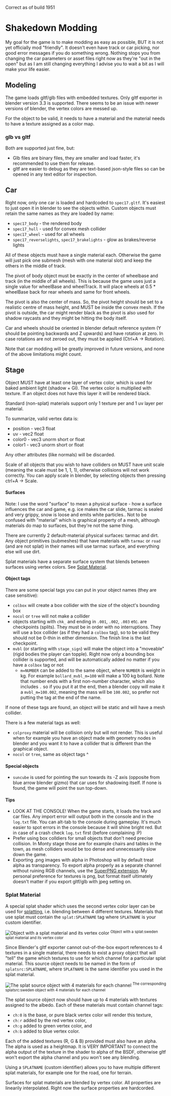 Correct as of build 1951

# Shakedown Modding

My goal for the game is to make modding as easy as possible, BUT it is not yet officially mod "friendly". It doesn't even have track or car picking, nor good error messages if you do something wrong. Nothing stops you from changing the car parameters or asset files right now as they're "out in the open" but as I am still changing everything I advise you to wait a bit as I will make your life easier.

## Modeling

The game loads gltf/glb files with embedded textures. Only gltf exporter in blender version 3.3 is supported. There seems to be an issue with newer versions of blender, the vertex colors are messed up.

For the object to be valid, it needs to have a material and the material needs to have a texture assigned as a color map.

### glb vs gltf

Both are supported just fine, but:
* Glb files are binary files, they are smaller and load faster, it's recommended to use them for release.
* gltf are easier to debug as they are text-based json-style files so can be opened in any text editor for inspection.

## Car

Right now, only one car is loaded and hardcoded to `spec17.gltf`. It's easiest to just open it in blender to see the objects within. Custom objects must retain the same names as they are loaded by name:

* `spec17_body` - the rendered body
* `spec17_hull` - used for convex mesh collider
* `spec17_wheel` - used for all wheels
* `spec17_reverselights`, `spec17_brakelights` - glow as brakes/reverse lights

All of these objects must have a single material each. Otherwise the game will just pick one submesh (mesh with one material slot) and keep the others in the middle of track.

The pivot of body object must be exactly in the center of wheelbase and track (in the middle of all wheels). This is because the game uses just a single value for wheelBase and wheelTrack. It will place wheels at 0.5 * wheelBase back for rear wheels and same for front wheels.

The pivot is also the center of mass. So, the pivot height should be set to a realistic centre of mass height, and MUST be inside the convex mesh. If the pivot is outside, the car might render black as the pivot is also used for shadow raycasts and they might be hitting the body itself.

Car and wheels should be oriented in blender default reference system (Y should be pointing backwards and Z upwards) and have rotation at zero. In case rotations are not zeroed out, they must be applied (Ctrl+A -> Rotation).

Note that car modding will be greatly improved in future versions, and none of the above limitations might count.

## Stage

Object MUST have at least one layer of vertex color, which is used for baked ambient light (shadow + GI). The vertex color is multiplied with texture. If an object does not have this layer it will be rendered black.

Standard (non-splat) materials support only 1 texture per and 1 uv layer per material.

To summarize, valid vertex data is:
- position - vec3 float
- uv - vec2 float
- color0 - vec3 unorm short or float
- color1 - vec3 unorm short or float

Any other attributes (like normals) will be discarded.

Scale of all objects that you wish to have colliders on MUST have unit scale (meaning the scale must be 1, 1, 1), otherwise collisions will not work correctly. You can apply scale in blender, by selecting objects then pressing ctrl+A -> Scale.

#### Surfaces

Note: I use the word "surface" to mean a physical surface - how a surface influences the car and game, e.g. ice makes the car slide, tarmac is sealed and very grippy, snow is loose and emits white particles.. Not to be confused with "material" which is graphical property of a mesh, although materials do map to surfaces, but they're not the same thing.

There are currently 2 default-material physical surfaces: tarmac and dirt. Any object primitives (submeshes) that have materials with `tarmac` or `road` (and are not splat) in their names will use tarmac surface, and everything else will use dirt.

Splat materials have a separate surface system that blends between surfaces using vertex colors. See [Splat Material](#Splat-Material).

#### Object tags

There are some special tags you can put in your object names (they are case sensitive):
- `colbox` will create a box collider with the size of the object's bounding box
- `nocol` or `tree` will not make a collider
- objects starting with `chk_` and ending in `.001`, `.002`, `.003` etc. are checkpoints (splits). They must be in order with no interruptions. They will use a box collider (as if they had a `colbox` tag), so to be valid they should not be 0-thin in either dimension. The finish line is the last checkpoint.
- `mvbl` (or starting with `stage_sign`) will make the object into a "moveable" (rigid bodies the player can topple). Right now only a bounding box collider is supported, and will be automatically added no matter if you have a `colbox` tag or not
  - `m=NUMBER` can be added to the same object, where `NUMBER` is weight in kg. For example `bollard_mvbl_m=100` will make a 100 kg bollard. Note that number ends with a first non-number character, which also includes `.` so if you put it at the end, then a blender copy will make it a `mvbl_m=100.002`, meaning the mass will be `100.002`, so prefer not putting the tag at the end of the name.

If none of these tags are found, an object will be static and will have a mesh collider.

There is a few material tags as well:
- `colproxy` material will be collision only but will not render. This is useful when for example you have an object made with geometry nodes in blender and you want it to have a collider that is different than the graphical object.
- `nocol` or `tree`, same as object tags ^

#### Special objects
- `suncube` is used for pointing the sun towards its -Z axis (opposite from blue arrow blender gizmo) that car uses for shadowing itself. If none is found, the game will point the sun top-down.

#### Tips
* LOOK AT THE CONSOLE! When the game starts, it loads the track and car files. Any import error will output both in the console and in the `log.txt` file. You can alt-tab to the console during gameplay. It's much easier to spot errors in the console because it will shine bright red. But in case of a crash check `log.txt` first (before complaining :P)
* Prefer using box colldiers for small objects that don't need precise collision. In Monty stage those are for example chairs and tables in the town, as mesh colliders would be too dense and unnecessarily slow down the game.
* Exporting .png images with alpha in Photoshop will by default treat alpha as transparency. To export alpha properly as a separate channel without ruining RGB channels, use the [SuperPNG extension](http://www.fnordware.com/superpng/). My personal preference for textures is png, but format itself ultimately doesn't matter if you export gltf/glb with jpeg setting on.

### Splat Material

A special splat shader which uses the second vertex color layer can be used for [splatting](https://en.wikipedia.org/wiki/Texture_splatting), i.e. blending between 4 different textures. Materials that use splat must contain the `splat:SPLATNAME` tag where `SPLATNAME` is your custom identifier.

![Object with a splat material and its vertex color](media/splat_material.png)
<sup>Object with a splat:sweden splat material and its vertex color</sup>

Since Blender's gltf exporter cannot out-of-the-box export references to 4 textures in a single material, there needs to exist a proxy object that will "tell" the game which textures to use for which channel for a particular splat material. This source object needs to be named in the form of `splatsrc:SPLATNAME`, where `SPLATNAME` is the same identifier you used in the splat material.

![The splat source object with 4 materials for each channel](media/splat_source.png)
<sup>The corresponding splatsrc:sweden object with 4 materials for each channel</sup>

The splat source object now should have up to 4 materials with textures assigned to the albedo. Each of these materials must contain channel tags:
- `ch:0` is the base, or pure black vertex color will render this texture,
- `ch:r` added by the red vertex color,
- `ch:g` added to green vertex color, and
- `ch:b` added to blue vertex color.

Each of the added textures (R, G & B) provided must also have an alpha. The alpha is used as a heightmap. It is VERY IMPORTANT to connect the alpha output of the texture in the shader to alpha of the BSDF, otherwise gltf won't export the alpha channel and you won't see any blending.

Using a `SPLATNAME` (custom identifier) allows you to have multiple different splat materials, for example one for the road, one for terrain.

Surfaces for splat materials are blended by vertex color. All properties are linearily interpolated. Right now the surface properties are hardcorded.
